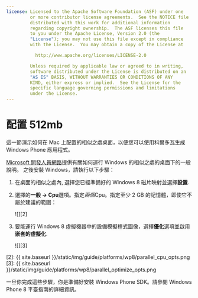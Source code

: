 ```yaml
---
license: Licensed to the Apache Software Foundation (ASF) under one
         or more contributor license agreements.  See the NOTICE file
         distributed with this work for additional information
         regarding copyright ownership.  The ASF licenses this file
         to you under the Apache License, Version 2.0 (the
         "License"); you may not use this file except in compliance
         with the License.  You may obtain a copy of the License at

           http://www.apache.org/licenses/LICENSE-2.0

         Unless required by applicable law or agreed to in writing,
         software distributed under the License is distributed on an
         "AS IS" BASIS, WITHOUT WARRANTIES OR CONDITIONS OF ANY
         KIND, either express or implied.  See the License for the
         specific language governing permissions and limitations
         under the License.
---
```


# 配置 512mb

這一節演示如何在 Mac 上配置的相似之處桌面，以便您可以使用科爾多瓦生成 Windows Phone 應用程式。

[Microsoft 開發人員網路][1]提供有關如何運行 Windows 的相似之處的桌面下的一般說明。 之後安裝 Windows，請執行以下步驟：

 [1]: http://msdn.microsoft.com/en-US/library/windows/apps/jj945424

1.  在桌面的相似之處內, 選擇您已經準備好的 Windows 8 磁片映射並選擇**設置**.

2.  選擇的**一般 → Cpu**選項。指定*兩個*Cpu。指定至少 2 GB 的記憶體，即使它不屬於建議的範圍：

    ![][2]

3.  要能運行 Windows 8 虛擬機器中的設備模擬程式圖像，選擇**優化**選項並啟用**嵌套的虛擬化**.

    ![][3]

 [2]: {{ site.baseurl }}/static/img/guide/platforms/wp8/parallel_cpu_opts.png
 [3]: {{ site.baseurl }}/static/img/guide/platforms/wp8/parallel_optimize_opts.png

一旦你完成這些步驟，你是準備好安裝 Windows Phone SDK。請參閱 Windows Phone 8 平臺指南的詳細資訊。
